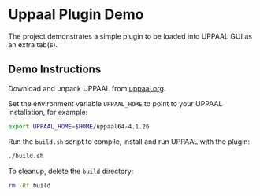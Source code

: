 # Uppaal Plugin Demo

The project demonstrates a simple plugin to be loaded into UPPAAL GUI as an extra tab(s).

## Demo Instructions

Download and unpack UPPAAL from [uppaal.org](https://uppaal.org).

Set the environment variable `UPPAAL_HOME` to point to your UPPAAL installation, for example:
```sh
export UPPAAL_HOME=$HOME/uppaal64-4.1.26
```

Run the `build.sh` script to compile, install and run UPPAAL with the plugin:
```sh
./build.sh
```

To cleanup, delete the `build` directory:
```sh
rm -Rf build
```
